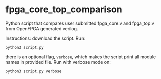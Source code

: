 # fpga_core_top_comparison
Python script that compares user submitted fpga_core.v and fpga_top.v from OpenFPGA generated verilog.

Instructions: download the script. Run:

```python3 script.py```

there is an optional flag, ```verbose```, which makes the script print all module names in provided file. Run with verbose mode on:

```python3 script.py verbose```
